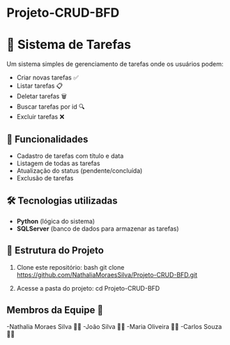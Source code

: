 
# Projeto-CRUD-BFD

# 📝 Sistema de Tarefas

Um sistema simples de gerenciamento de tarefas onde os usuários podem:
- Criar novas tarefas ✅
- Listar tarefas 📋
- Deletar tarefas 🗑️
- Buscar tarefas por id 🔍
- Excluir tarefas ❌
  

## 🚀 Funcionalidades
- Cadastro de tarefas com título e data
- Listagem de todas as tarefas
- Atualização do status (pendente/concluída)
- Exclusão de tarefas

## 🛠️ Tecnologias utilizadas
- **Python** (lógica do sistema)
- **SQLServer** (banco de dados para armazenar as tarefas)

## 📂 Estrutura do Projeto
1. Clone este repositório:
   bash
    git clone https://github.com/NathaliaMoraesSilva/Projeto-CRUD-BFD.git


2. Acesse a pasta do projeto:
   cd Projeto-CRUD-BFD

## Membros da Equipe 👥
-Nathalia Moraes Silva 👩‍💻
-João Silva 👨‍💻
-Maria Oliveira 👩‍💻
-Carlos Souza 👨‍💻
